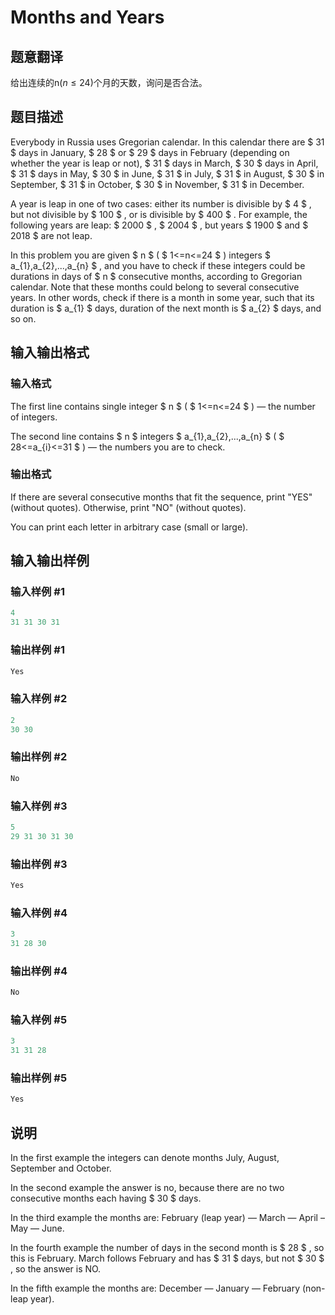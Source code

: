 # Months and Years

## 题意翻译

给出连续的n($n \leq 24$)个月的天数，询问是否合法。

## 题目描述

Everybody in Russia uses Gregorian calendar. In this calendar there are $ 31 $ days in January, $ 28 $ or $ 29 $ days in February (depending on whether the year is leap or not), $ 31 $ days in March, $ 30 $ days in April, $ 31 $ days in May, $ 30 $ in June, $ 31 $ in July, $ 31 $ in August, $ 30 $ in September, $ 31 $ in October, $ 30 $ in November, $ 31 $ in December.

A year is leap in one of two cases: either its number is divisible by $ 4 $ , but not divisible by $ 100 $ , or is divisible by $ 400 $ . For example, the following years are leap: $ 2000 $ , $ 2004 $ , but years $ 1900 $ and $ 2018 $ are not leap.

In this problem you are given $ n $ ( $ 1<=n<=24 $ ) integers $ a_{1},a_{2},...,a_{n} $ , and you have to check if these integers could be durations in days of $ n $ consecutive months, according to Gregorian calendar. Note that these months could belong to several consecutive years. In other words, check if there is a month in some year, such that its duration is $ a_{1} $ days, duration of the next month is $ a_{2} $ days, and so on.

## 输入输出格式

### 输入格式

The first line contains single integer $ n $ ( $ 1<=n<=24 $ ) — the number of integers.

The second line contains $ n $ integers $ a_{1},a_{2},...,a_{n} $ ( $ 28<=a_{i}<=31 $ ) — the numbers you are to check.

### 输出格式

If there are several consecutive months that fit the sequence, print "YES" (without quotes). Otherwise, print "NO" (without quotes).

You can print each letter in arbitrary case (small or large).

## 输入输出样例

### 输入样例 #1

```cpp
4
31 31 30 31

```
### 输出样例 #1

```cpp
Yes

```
### 输入样例 #2

```cpp
2
30 30

```
### 输出样例 #2

```cpp
No

```
### 输入样例 #3

```cpp
5
29 31 30 31 30

```
### 输出样例 #3

```cpp
Yes

```
### 输入样例 #4

```cpp
3
31 28 30

```
### 输出样例 #4

```cpp
No

```
### 输入样例 #5

```cpp
3
31 31 28

```
### 输出样例 #5

```cpp
Yes

```
## 说明

In the first example the integers can denote months July, August, September and October.

In the second example the answer is no, because there are no two consecutive months each having $ 30 $ days.

In the third example the months are: February (leap year) — March — April – May — June.

In the fourth example the number of days in the second month is $ 28 $ , so this is February. March follows February and has $ 31 $ days, but not $ 30 $ , so the answer is NO.

In the fifth example the months are: December — January — February (non-leap year).

